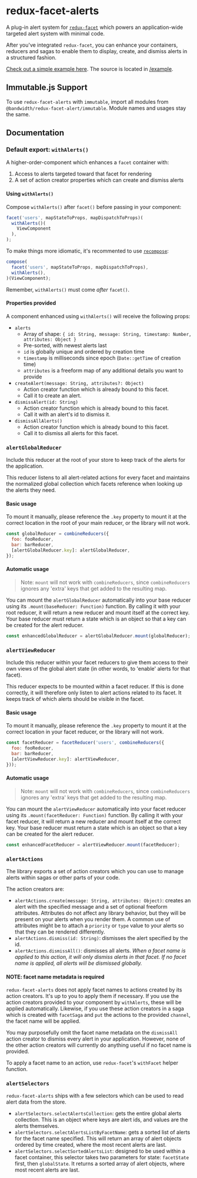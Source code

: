 # redux-facet-alerts

A plug-in alert system for [`redux-facet`](https://github.com/Bandwidth/redux-facet) which powers an application-wide targeted alert system with minimal code.

After you've integrated `redux-facet`, you can enhance your containers, reducers and sagas to enable them to display, create, and dismiss alerts in a structured fashion.

[Check out a simple example here](http://dev.bandwidth.com/redux-facet-alerts/). The source is located in [/example](https://github.com/Bandwidth/redux-facet-alerts/tree/master/example).

## Immutable.js Support

To use `redux-facet-alerts` with `immutable`, import all modules from `@bandwidth/redux-facet-alert/immutable`. Module names and usages stay the same.

## Documentation

### Default export: `withAlerts()`

A higher-order-component which enhances a `facet` container with:

1. Access to alerts targeted toward that facet for rendering
2. A set of action creator properties which can create and dismiss alerts

#### Using `withAlerts()`

Compose `withAlerts()` after `facet()` before passing in your component:

```javascript
facet('users', mapStateToProps, mapDispatchToProps)(
  withAlerts()(
    ViewComponent
  ),
);
```

To make things more idiomatic, it's recommented to use [`recompose`](https://github.com/acdlite/recompose):

```javascript
compose(
  facet('users', mapStateToProps, mapDispatchToProps),
  withAlerts(),
)(ViewComponent);
```

Remember, `withAlerts()` must come *after* `facet()`.

#### Properties provided

A component enhanced using `withAlerts()` will receive the following props:

* `alerts`
  * Array of shape: `{ id: String, message: String, timestamp: Number, attributes: Object }`
  * Pre-sorted, with newest alerts last
  * `id` is globally unique and ordered by creation time
  * `timestamp` is milliseconds since epoch (`Date::getTime` of creation time)
  * `attributes` is a freeform map of any additional details you want to provide
* `createAlert(message: String, attributes?: Object)`
  * Action creator function which is already bound to this facet.
  * Call it to create an alert.
* `dismissAlert(id: String)`
  * Action creator function which is already bound to this facet.
  * Call it with an alert's id to dismiss it.
* `dismissAllAlerts()`
  * Action creator function which is already bound to this facet.
  * Call it to dismiss all alerts for this facet.

### `alertGlobalReducer`

Include this reducer at the root of your store to keep track of the alerts for the application.

This reducer listens to all alert-related actions for every facet and maintains the normalized global collection which facets reference when looking up the alerts they need.

#### Basic usage

To mount it manually, please reference the `.key` property to mount it at the correct location in the root of your main reducer, or the library will not work.

```javascript
const globalReducer = combineReducers({
  foo: fooReducer,
  bar: barReducer,
  [alertGlobalReducer.key]: alertGlobalReducer,
});
```

#### Automatic usage

> Note: `mount` will not work with `combineReducers`, since `combineReducers` ignores any 'extra' keys that get added to the resulting map.

You can mount the `alertGlobalReducer` automatically into your base reducer using its `.mount(baseReducer: Function)` function. By calling it with your root reducer, it will return a new reducer and mount itself at the correct key. Your base reducer must return a state which is an object so that a key can be created for the alert reducer.

```javascript
const enhancedGlobalReducer = alertGlobalReducer.mount(globalReducer);
```

### `alertViewReducer`

Include this reducer within your facet reducers to give them access to their own views of the global alert state (in other words, to 'enable' alerts for that facet).

This reducer expects to be mounted within a facet reducer. If this is done correctly, it will therefore only listen to alert actions related to its facet. It keeps track of which alerts should be visible in the facet.

#### Basic usage

To mount it manually, please reference the `.key` property to mount it at the correct location in your facet reducer, or the library will not work.

```javascript
const facetReducer = facetReducer('users', combineReducers({
  foo: fooReducer,
  bar: barReducer,
  [alertViewReducer.key]: alertViewReducer,
}));
```

#### Automatic usage

> Note: `mount` will not work with `combineReducers`, since `combineReducers` ignores any 'extra' keys that get added to the resulting map.

You can mount the `alertViewReducer` automatically into your facet reducer using its `.mount(facetReducer: Function)` function. By calling it with your facet reducer, it will return a new reducer and mount itself at the correct key. Your base reducer must return a state which is an object so that a key can be created for the alert reducer.

```javascript
const enhancedFacetReducer = alertViewReducer.mount(facetReducer);
```

### `alertActions`

The library exports a set of action creators which you can use to manage alerts within sagas or other parts of your code.

The action creators are:

* `alertActions.create(message: String, attributes: Object)`: creates an alert with the specified message and a set of optional freeform attributes. Attributes do not affect any library behavior, but they will be present on your alerts when you render them. A common use of attributes might be to attach a `priority` or `type` value to your alerts so that they can be rendered differently.
* `alertActions.dismiss(id: String)`: dismisses the alert specified by the id.
* `alertActions.dismissAll()`: dismisses all alerts. *When a facet name is applied to this action, it will only dismiss alerts in that facet. If no facet name is applied, all alerts will be dismissed globally.*

#### NOTE: facet name metadata is required

`redux-facet-alerts` does not apply facet names to actions created by its action creators. It's up to you to apply them if necessary. If you use the action creators provided to your component by `withAlerts`, these will be applied automatically. Likewise, if you use these action creators in a saga which is created with `facetSaga` and `put` the actions to the provided `channel`, the facet name will be applied.

You may purposefully omit the facet name metadata on the `dismissAll` action creator to dismiss every alert in your application. However, none of the other action creators will currently do anything useful if no facet name is provided.

To apply a facet name to an action, use `redux-facet`'s `withFacet` helper function.

### `alertSelectors`

`redux-facet-alerts` ships with a few selectors which can be used to read alert data from the store.

* `alertSelectors.selectAlertsCollection`: gets the entire global alerts collection. This is an object where keys are alert ids, and values are the alerts themselves.
* `alertSelectors.selectAlertsListByFacetName`: gets a sorted list of alerts for the facet name specified. This will return an array of alert objects ordered by time created, where the most recent alerts are last.
* `alertSelectors.selectSortedAlertsList`: designed to be used within a facet container, this selector takes two parameters for state: `facetState` first, then `globalState`. It returns a sorted array of alert objects, where most recent alerts are last.
